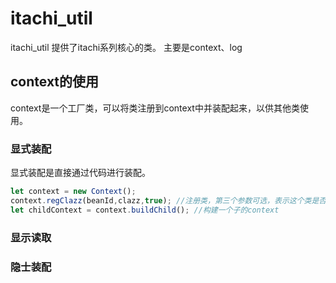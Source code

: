 # itachi_util
itachi_util 提供了itachi系列核心的类。
主要是context、log

## context的使用
context是一个工厂类，可以将类注册到context中并装配起来，以供其他类使用。
### 显式装配
显式装配是直接通过代码进行装配。
``` typescript
let context = new Context();
context.regClazz(beanId,clazz,true); //注册类，第三个参数可选，表示这个类是否单例
let childContext = context.buildChild(); //构建一个子的context
```

### 显示读取
### 隐士装配